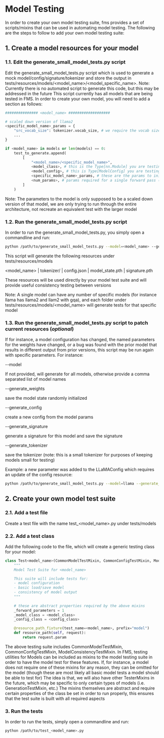 # Model Testing

In order to create your own model testing suite, fms provides a set of scripts/mixins that can be used in automating model testing.
The following are the steps to follow to add your own model testing suite:

## 1. Create a model resources for your model

### 1.1. Edit the generate_small_model_tests.py script

Edit the generate_small_model_tests.py script which is used to generate a mock model/config/signature/tokenizer and store the output in tests/resources/models/<model_name>/<model_specific_name>.
Note: Currently there is no automated script to generate this code, but this may be addressed in the future
This script currently has all models that are being tested in FMS. In order to create your own model, you will need to add a section as follows:

```python
############### <model_name> ###################

# scaled down version of llama2
<specific_model_name>_params = {
    "src_vocab_size": tokenizer.vocab_size, # we require the vocab size be based on the small tokenizer
    ...
}

if <model_name> in models or len(models) == 0:
    test_to_generate.append(
        [
            "<model_name>/<specific_model_name>",
            <model_class>, # this is the Type[nn.Module] you are testing
            <model_config>, # this is Type[ModelConfig] you are testing
            <specific_model_name>_params, # these are the params to initialize the model
            <num_params>, # params required for a single forward pass (decoder typically is 1, encoder/decoder typically is 2)
        ]
    )
```

Note: The parameters to the model is only supposed to be a scaled down version of that model, we are only trying to run through
the entire architecture, not recreate an equivalent test with the larger model

### 1.2. Run the generate_small_model_tests.py script

In order to run the generate_small_model_tests.py, you simply open a commandline and run:

```bash
python /path/to/generate_small_model_tests.py --model=<model_name> --generate_weights --generate_config --generate_signature --generate_tokenizer 
```

This script will generate the following resources under tests/resources/models

<model_name>
| tokenizer/
| config.json
| model_state.pth
| signature.pth

These resources will be used directly by your model test suite and will provide useful consistency testing between versions

Note: A single model can have any number of specific models (for instance llama has llama2 and llam2 with gqa), and each folder under tests/resources/models/<model_name> will generate tests for that specific model

### 1.3. Run the generate_small_model_tests.py script to patch current resources (*optional*)

If for instance, a model configuration has changed, the named parameters for the weights have changed, or a bug was found with the prior model that results in different output from prior versions,
this script may be run again with specific parameters. For instance:

--model

If not provided, will generate for all models, otherwise provide a comma separated list of model names

--generate_weights

save the model state randomly initialized

--generate_config

create a new config from the model params

--generate_signature

generate a signature for this model and save the signature

--generate_tokenizer

save the tokenizer (note: this is a small tokenizer for purposes of keeping models small for testing)

Example: a new parameter was added to the LLaMAConfig which requires an update of the config resource:

```bash
python /path/to/generate_small_model_tests.py --model=llama --generate_config 
```
## 2. Create your own model test suite

### 2.1. Add a test file

Create a test file with the name test_<model_name>.py under tests/models

### 2.2. Add a test class

Add the following code to the file, which will create a generic testing class for your model:

```python
class Test<model_name>(CommonModelTestMixin, CommonConfigTestMixin, ModelConsistencyTestMixin):
    """
    Model Test Suite for <model_name>

    This suite will include tests for:
    - model configuration
    - basic load/save model
    - consistency of model output
    """
    
    # these are abstract properties required by the above mixins
    _forward_parameters = 1
    _model_class = <model_class>
    _config_class = <config_class>

    @resource_path_fixture(test_name=<model_name>, prefix="model")
    def resource_path(self, request):
        return request.param
```

The above testing suite includes CommonModelTestMixin, CommonConfigTestMixin, ModelConsistencyTestMixin. 
In FMS, testing utilities for Models can be included as mixins to the model testing suite in order to have the model test for these features.
If, for instance, a model does not require one of these mixins for any reason, they can be omitted for the model (though these are most likely all basic model tests a model should be able to test for)
The idea is that, we will also have other TesterMixins in the future, which may be specific to only certain types of models (i.e. GenerationTestMixin, etc.)
The mixins themselves are abstract and require certain properties of the class be set in order to run properly, this ensures that the test suite is built with all required aspects

### 3. Run the tests

In order to run the tests, simply open a commandline and run:

```bash
python /path/to/test_<model_name>.py 
```